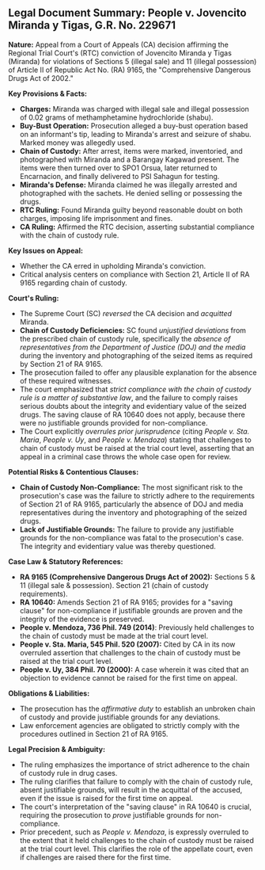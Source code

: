 ## Legal Document Summary: People v. Jovencito Miranda y Tigas, G.R. No. 229671

**Nature:** Appeal from a Court of Appeals (CA) decision affirming the Regional Trial Court's (RTC) conviction of Jovencito Miranda y Tigas (Miranda) for violations of Sections 5 (illegal sale) and 11 (illegal possession) of Article II of Republic Act No. (RA) 9165, the "Comprehensive Dangerous Drugs Act of 2002."

**Key Provisions & Facts:**

*   **Charges:** Miranda was charged with illegal sale and illegal possession of 0.02 grams of methamphetamine hydrochloride (shabu).
*   **Buy-Bust Operation:** Prosecution alleged a buy-bust operation based on an informant's tip, leading to Miranda's arrest and seizure of shabu. Marked money was allegedly used.
*   **Chain of Custody:** After arrest, items were marked, inventoried, and photographed with Miranda and a Barangay Kagawad present. The items were then turned over to SPO1 Orsua, later returned to Encarnacion, and finally delivered to PSI Sahagun for testing.
*   **Miranda's Defense:** Miranda claimed he was illegally arrested and photographed with the sachets. He denied selling or possessing the drugs.
*   **RTC Ruling:** Found Miranda guilty beyond reasonable doubt on both charges, imposing life imprisonment and fines.
*   **CA Ruling:** Affirmed the RTC decision, asserting substantial compliance with the chain of custody rule.

**Key Issues on Appeal:**

*   Whether the CA erred in upholding Miranda's conviction.
*   Critical analysis centers on compliance with Section 21, Article II of RA 9165 regarding chain of custody.

**Court's Ruling:**

*   The Supreme Court (SC) *reversed* the CA decision and *acquitted* Miranda.
*   **Chain of Custody Deficiencies:** SC found *unjustified deviations* from the prescribed chain of custody rule, specifically the *absence of representatives from the Department of Justice (DOJ) and the media* during the inventory and photographing of the seized items as required by Section 21 of RA 9165.
*   The prosecution failed to offer any plausible explanation for the absence of these required witnesses.
*   The court emphasized that *strict compliance with the chain of custody rule is a matter of substantive law*, and the failure to comply raises serious doubts about the integrity and evidentiary value of the seized drugs. The saving clause of RA 10640 does not apply, because there were no justifiable grounds provided for non-compliance.
*   The Court explicitly *overrules prior jurisprudence* (citing *People v. Sta. Maria*, *People v. Uy*, and *People v. Mendoza*) stating that challenges to chain of custody must be raised at the trial court level, asserting that an appeal in a criminal case throws the whole case open for review.

**Potential Risks & Contentious Clauses:**

*   **Chain of Custody Non-Compliance:** The most significant risk to the prosecution's case was the failure to strictly adhere to the requirements of Section 21 of RA 9165, particularly the absence of DOJ and media representatives during the inventory and photographing of the seized drugs.
*   **Lack of Justifiable Grounds:** The failure to provide any justifiable grounds for the non-compliance was fatal to the prosecution's case. The integrity and evidentiary value was thereby questioned.

**Case Law & Statutory References:**

*   **RA 9165 (Comprehensive Dangerous Drugs Act of 2002):** Sections 5 & 11 (illegal sale & possession). Section 21 (chain of custody requirements).
*   **RA 10640:** Amends Section 21 of RA 9165; provides for a "saving clause" for non-compliance if justifiable grounds are proven and the integrity of the evidence is preserved.
*   **People v. Mendoza, 736 Phil. 749 (2014)**: Previously held challenges to the chain of custody must be made at the trial court level.
*   **People v. Sta. Maria, 545 Phil. 520 (2007):** Cited by CA in its now overruled assertion that challenges to the chain of custody must be raised at the trial court level.
*   **People v. Uy, 384 Phil. 70 (2000):** A case wherein it was cited that an objection to evidence cannot be raised for the first time on appeal.

**Obligations & Liabilities:**

*   The prosecution has the *affirmative duty* to establish an unbroken chain of custody and provide justifiable grounds for any deviations.
*   Law enforcement agencies are obligated to strictly comply with the procedures outlined in Section 21 of RA 9165.

**Legal Precision & Ambiguity:**

*   The ruling emphasizes the importance of strict adherence to the chain of custody rule in drug cases.
*   The ruling clarifies that failure to comply with the chain of custody rule, absent justifiable grounds, will result in the acquittal of the accused, even if the issue is raised for the first time on appeal.
*   The court's interpretation of the "saving clause" in RA 10640 is crucial, requiring the prosecution to *prove* justifiable grounds for non-compliance.
*   Prior precedent, such as *People v. Mendoza*, is expressly overruled to the extent that it held challenges to the chain of custody must be raised at the trial court level. This clarifies the role of the appellate court, even if challenges are raised there for the first time.
